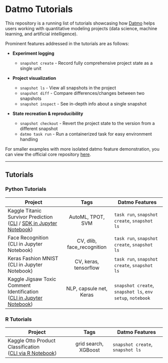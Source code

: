 # Datmo Tutorials

This repository is a running list of tutorials showcasing how [Datmo](https://github.com/datmo/datmo) helps users working with quantitative modeling projects (data science, machine learning, and artificial intelligence).

Prominent features addressed in the tutorials are as follows:

  * **Experiment logging** 
    * `snapshot create` - Record fully comprehensive project state as a single unit
  
  * **Project visualization** 
    * `snapshot ls` - View all snapshots in the project
    * `snapshot diff` - Compare differences/changes between two snapshots
    * `snapshot inspect` - See in-depth info about a single snapshot
  
  * **State recreation & reproducibility** 
    * `snapshot checkout` - Revert the project state to the version from a different snapshot
    * `datmo task run` - Run a containerized task for easy environment handling
  

For smaller examples with more isolated datmo feature demonstration, you can view the official core repository [here](https://github.com/datmo/datmo/tree/master/examples).

---

## Tutorials

### Python Tutorials

| Project  | Tags | Datmo Features |
| ------------- |:-------------:| -----|
| Kaggle Titanic Survivor Prediction <br> ([CLI](https://github.com/datmo/datmo-tutorials/tree/master/kaggle-titanic/cli) / [SDK in Jupyter Notebook](https://github.com/datmo/datmo-tutorials/tree/master/kaggle-titanic/sdk)) | AutoML, TPOT, SVM | `task run`, `snapshot create`, `snapshot ls` |
| Face Recognition (CLI in Jupyter Notebook) | CV, dlib, face_recognition | `task run`, `snapshot create`, `snapshot ls` |
| Keras Fashion MNIST (CLI in Jupyter Notebook) | CV, keras, tensorflow | `task run`, `snapshot create`, `snapshot ls` |
| Kaggle Jigsaw Toxic Comment Identification <br> ([CLI in Jupyter Notebook](https://github.com/datmo/datmo-tutorials/tree/master/toxic-comment-identification)) | NLP, capsule net, Keras | `snapshot create`, `snapshot ls`, `env setup`, `notebook` |


### R Tutorials

| Project  | Tags | Datmo Features |
| ------------- |:-------------:| -----|
| Kaggle Otto Product Classification <br> ([CLI via R Notebook](https://github.com/datmo/datmo-tutorials/tree/master/otto-xgboost-R)) | grid search, XGBoost | `snapshot create`, `snapshot ls` |
